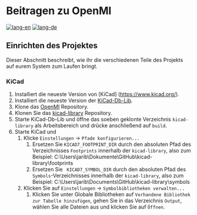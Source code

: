 # Beitragen zu OpenMI

[![lang-en](https://img.shields.io/badge/lang-en-inactive?style=for-the-badge)](CONTRIBUTING.md)
[![lang-de](https://img.shields.io/badge/lang-de-informational?style=for-the-badge)](CONTRIBUTING.de.md)

## Einrichten des Projektes

Dieser Abschnitt beschreibt, wie ihr die verschiedenen Teile des Projekts auf eurem System zum Laufen bringt.

### KiCad

1. Installiert die neueste Version von [KiCad] (https://www.kicad.org/).
2. Installiert die neueste Version der [KiCad-Db-Lib](https://github.com/Projektanker/kicad-db-lib/releases).
3. Klone das [OpenMI]((https://github.com/OpenCleanEnergy/OpenMI.git)) Repository.
4. Klonen Sie das [kicad-library](https://github.com/OpenCleanEnergy/kicad-library) Repository.
5. Starte KiCad-Db-Lib und öffne das soeben geklonte Verzeichnis `kicad-library` als Arbeitsbereich und drücke anschließend auf `build`.
6. Starte KiCad und
   1. Klicke `Einstellungen` -> `Pfade konfigurieren...`
      1. Ersetzen Sie `KICAD7_FOOTPRINT_DIR` durch den absoluten Pfad des Verzeichnisses `Footprints` innerhalb der `kicad-library`, also zum Beispiel: C:\Users\jarib\Dokumente\GitHub\kicad-library\footprints
      2. Ersetzen Sie ` KICAD7_SYMBOL_DIR` durch den absoluten Pfad des `Symbols`-Verzeichnisses innerhalb der `kicad-library`, also zum Beispiel: C:\Users\jarib\Documents\GitHub\kicad-library\symbols
   2. Klicken Sie auf `Einstellungen` -> `Symbolbibliotheken verwalten...`
      1. Klicken Sie unter Globale Bibliotheken auf `Vorhandene Bibliothek zur Tabelle hinzufügen`, gehen Sie in das Verzeichnis `Output`, wählen Sie alle Dateien aus und klicken Sie auf `Öffnen`.